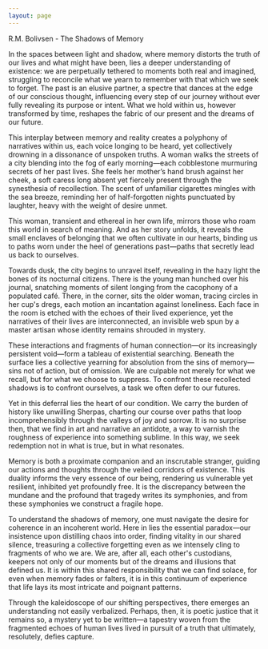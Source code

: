 ```yaml
---
layout: page
---
```

R.M. Bolivsen - The Shadows of Memory

In the spaces between light and shadow, where memory distorts the truth of our lives and what might have been, lies a deeper understanding of existence: we are perpetually tethered to moments both real and imagined, struggling to reconcile what we yearn to remember with that which we seek to forget. The past is an elusive partner, a spectre that dances at the edge of our conscious thought, influencing every step of our journey without ever fully revealing its purpose or intent. What we hold within us, however transformed by time, reshapes the fabric of our present and the dreams of our future.

This interplay between memory and reality creates a polyphony of narratives within us, each voice longing to be heard, yet collectively drowning in a dissonance of unspoken truths. A woman walks the streets of a city blending into the fog of early morning—each cobblestone murmuring secrets of her past lives. She feels her mother’s hand brush against her cheek, a soft caress long absent yet fiercely present through the synesthesia of recollection. The scent of unfamiliar cigarettes mingles with the sea breeze, reminding her of half-forgotten nights punctuated by laughter, heavy with the weight of desire unmet.

This woman, transient and ethereal in her own life, mirrors those who roam this world in search of meaning. And as her story unfolds, it reveals the small enclaves of belonging that we often cultivate in our hearts, binding us to paths worn under the heel of generations past—paths that secretly lead us back to ourselves.

Towards dusk, the city begins to unravel itself, revealing in the hazy light the bones of its nocturnal citizens. There is the young man hunched over his journal, snatching moments of silent longing from the cacophony of a populated café. There, in the corner, sits the older woman, tracing circles in her cup's dregs, each motion an incantation against loneliness. Each face in the room is etched with the echoes of their lived experience, yet the narratives of their lives are interconnected, an invisible web spun by a master artisan whose identity remains shrouded in mystery.

These interactions and fragments of human connection—or its increasingly persistent void—form a tableau of existential searching. Beneath the surface lies a collective yearning for absolution from the sins of memory—sins not of action, but of omission. We are culpable not merely for what we recall, but for what we choose to suppress. To confront these recollected shadows is to confront ourselves, a task we often defer to our futures.

Yet in this deferral lies the heart of our condition. We carry the burden of history like unwilling Sherpas, charting our course over paths that loop incomprehensibly through the valleys of joy and sorrow. It is no surprise then, that we find in art and narrative an antidote, a way to varnish the roughness of experience into something sublime. In this way, we seek redemption not in what is true, but in what resonates.

Memory is both a proximate companion and an inscrutable stranger, guiding our actions and thoughts through the veiled corridors of existence. This duality informs the very essence of our being, rendering us vulnerable yet resilient, inhibited yet profoundly free. It is the discrepancy between the mundane and the profound that tragedy writes its symphonies, and from these symphonies we construct a fragile hope.

To understand the shadows of memory, one must navigate the desire for coherence in an incoherent world. Here in lies the essential paradox—our insistence upon distilling chaos into order, finding vitality in our shared silence, treasuring a collective forgetting even as we intensely cling to fragments of who we are. We are, after all, each other's custodians, keepers not only of our moments but of the dreams and illusions that defined us. It is within this shared responsibility that we can find solace, for even when memory fades or falters, it is in this continuum of experience that life lays its most intricate and poignant patterns.

Through the kaleidoscope of our shifting perspectives, there emerges an understanding not easily verbalized. Perhaps, then, it is poetic justice that it remains so, a mystery yet to be written—a tapestry woven from the fragmented echoes of human lives lived in pursuit of a truth that ultimately, resolutely, defies capture.